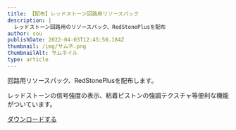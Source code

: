 ```yaml
---
title: 【配布】レッドストーン回路用リソースパック
description: |
  レッドストーン回路用のリソースパック、RedStonePlusを配布
author: sou
publishDate: 2022-04-03T12:45:50.184Z
thumbnail: /img/サムネ.png
thumbnailAlt: サムネイル
type: article
---
```

回路用リソースパック、RedStonePlusを配布します。

レッドストーンの信号強度の表示、粘着ピストンの強調テクスチャ等便利な機能がついています。

<a class="btn btn-primary rounded-pill px-5" href="/img/RedStonePlus.zip">ダウンロードする</a>
